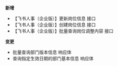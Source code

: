 **新增**

- 【飞书人事（企业版）】更新岗位信息 接口
- 【飞书人事（企业版）】创建岗位信息 接口
- 【飞书人事（企业版）】批量查询岗位调整内容 接口

**变更**

- 批量查询部门版本信息 响应体
- 查询指定生效日期的部门基本信息 响应体
